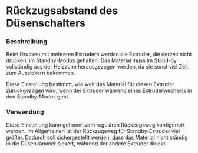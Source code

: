 Rückzugsabstand des Düsenschalters
====
### **Beschreibung**
Beim Drucken mit mehreren Extrudern werden die Extruder, die derzeit nicht drucken, im Standby-Modus gehalten. Das Material muss im Stand-by vollständig aus der Heizzone herausgezogen werden, da sie sonst viel Zeit zum Aussickern bekommen.

Diese Einstellung bestimmt, wie weit das Material für diesen Extruder zurückgezogen wird, wenn der Extruder während eines Extruderwechsels in den Standby-Modus geht.

### **Verwendung**
Diese Einstellung kann getrennt vom regulären Rückzugsweg konfiguriert werden. Im Allgemeinen ist der Rückzugsweg für Standby-Extruder viel größer. Dadurch soll sichergestellt werden, dass das Material nicht ständig in die Düsenkammer sickert, während der andere Extruder druckt.